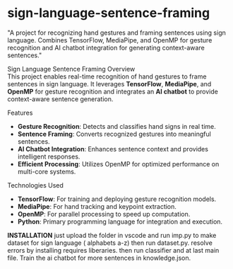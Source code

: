 # sign-language-sentence-framing
"A project for recognizing hand gestures and framing sentences using sign language. Combines TensorFlow, MediaPipe, and OpenMP for gesture recognition and AI chatbot integration for generating context-aware sentences."

Sign Language Sentence Framing
Overview  
This project enables real-time recognition of hand gestures to frame sentences in sign language. It leverages **TensorFlow**, **MediaPipe**, and **OpenMP** for gesture recognition and integrates an **AI chatbot** to provide context-aware sentence generation.  

Features  
- **Gesture Recognition**: Detects and classifies hand signs in real time.  
- **Sentence Framing**: Converts recognized gestures into meaningful sentences.  
- **AI Chatbot Integration**: Enhances sentence context and provides intelligent responses.  
- **Efficient Processing**: Utilizes OpenMP for optimized performance on multi-core systems.  

Technologies Used  
- **TensorFlow**: For training and deploying gesture recognition models.  
- **MediaPipe**: For hand tracking and keypoint extraction.  
- **OpenMP**: For parallel processing to speed up computation.  
- **Python**: Primary programming language for integration and execution.  

**INSTALLATION**
just upload the folder in vscode and run imp.py to make dataset for sign language ( alphabets a-z) then run dataset.py. resolve errors by installing requires liberaries. then run classifier and at last main file. Train the ai chatbot for more sentences in knowledge.json.
